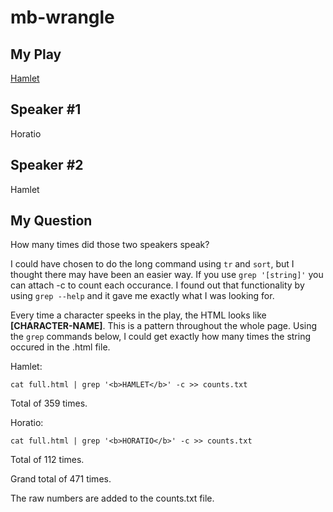 # mb-wrangle

## My Play
[Hamlet](http://shakespeare.mit.edu/hamlet/full.html)

## Speaker #1
Horatio

## Speaker #2
Hamlet

## My Question
How many times did those two speakers speak?

I could have chosen to do the long command using `tr` and `sort`, but I thought there may have been an easier way.
If you use `grep '[string]'` you can attach -c to count each occurance. I found out that functionality by using `grep --help`
and it gave me exactly what I was looking for. 

Every time a character speeks in the play, the HTML looks like <b>[CHARACTER-NAME]</b>. This is a pattern throughout the whole page.
Using the `grep` commands below, I could get exactly how many times the string occured in the .html file.

Hamlet:

`cat full.html | grep '<b>HAMLET</b>' -c >> counts.txt`

Total of 359  times.

Horatio:

`cat full.html | grep '<b>HORATIO</b>' -c >> counts.txt`

Total of 112  times.


Grand total of 471 times.

The raw numbers are added to the counts.txt file.
